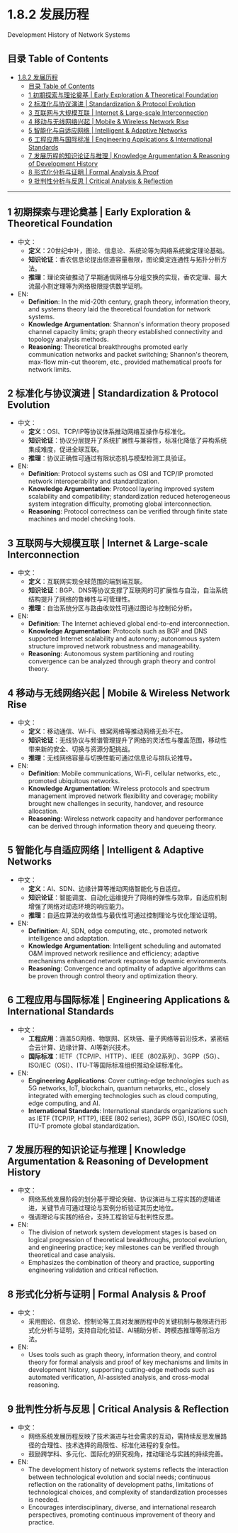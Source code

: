 # 1.8.2 发展历程

Development History of Network Systems

## 目录 Table of Contents

- [1.8.2 发展历程](#182-发展历程)
  - [目录 Table of Contents](#目录-table-of-contents)
  - [1 初期探索与理论奠基 | Early Exploration \& Theoretical Foundation](#1-初期探索与理论奠基--early-exploration--theoretical-foundation)
  - [2 标准化与协议演进 | Standardization \& Protocol Evolution](#2-标准化与协议演进--standardization--protocol-evolution)
  - [3 互联网与大规模互联 | Internet \& Large-scale Interconnection](#3-互联网与大规模互联--internet--large-scale-interconnection)
  - [4 移动与无线网络兴起 | Mobile \& Wireless Network Rise](#4-移动与无线网络兴起--mobile--wireless-network-rise)
  - [5 智能化与自适应网络 | Intelligent \& Adaptive Networks](#5-智能化与自适应网络--intelligent--adaptive-networks)
  - [6 工程应用与国际标准 | Engineering Applications \& International Standards](#6-工程应用与国际标准--engineering-applications--international-standards)
  - [7 发展历程的知识论证与推理 | Knowledge Argumentation \& Reasoning of Development History](#7-发展历程的知识论证与推理--knowledge-argumentation--reasoning-of-development-history)
  - [8 形式化分析与证明 | Formal Analysis \& Proof](#8-形式化分析与证明--formal-analysis--proof)
  - [9 批判性分析与反思 | Critical Analysis \& Reflection](#9-批判性分析与反思--critical-analysis--reflection)

---

## 1 初期探索与理论奠基 | Early Exploration & Theoretical Foundation

- 中文：
  - **定义**：20世纪中叶，图论、信息论、系统论等为网络系统奠定理论基础。
  - **知识论证**：香农信息论提出信道容量极限，图论奠定连通性与拓扑分析方法。
  - **推理**：理论突破推动了早期通信网络与分组交换的实现，香农定理、最大流最小割定理等为网络极限提供数学证明。
- EN:
  - **Definition**: In the mid-20th century, graph theory, information theory, and systems theory laid the theoretical foundation for network systems.
  - **Knowledge Argumentation**: Shannon's information theory proposed channel capacity limits; graph theory established connectivity and topology analysis methods.
  - **Reasoning**: Theoretical breakthroughs promoted early communication networks and packet switching; Shannon's theorem, max-flow min-cut theorem, etc., provided mathematical proofs for network limits.

## 2 标准化与协议演进 | Standardization & Protocol Evolution

- 中文：
  - **定义**：OSI、TCP/IP等协议体系推动网络互操作与标准化。
  - **知识论证**：协议分层提升了系统扩展性与兼容性，标准化降低了异构系统集成难度，促进全球互联。
  - **推理**：协议正确性可通过有限状态机与模型检测工具验证。
- EN:
  - **Definition**: Protocol systems such as OSI and TCP/IP promoted network interoperability and standardization.
  - **Knowledge Argumentation**: Protocol layering improved system scalability and compatibility; standardization reduced heterogeneous system integration difficulty, promoting global interconnection.
  - **Reasoning**: Protocol correctness can be verified through finite state machines and model checking tools.

## 3 互联网与大规模互联 | Internet & Large-scale Interconnection

- 中文：
  - **定义**：互联网实现全球范围的端到端互联。
  - **知识论证**：BGP、DNS等协议支撑了互联网的可扩展性与自治，自治系统结构提升了网络的鲁棒性与可管理性。
  - **推理**：自治系统分区与路由收敛性可通过图论与控制论分析。
- EN:
  - **Definition**: The Internet achieved global end-to-end interconnection.
  - **Knowledge Argumentation**: Protocols such as BGP and DNS supported Internet scalability and autonomy; autonomous system structure improved network robustness and manageability.
  - **Reasoning**: Autonomous system partitioning and routing convergence can be analyzed through graph theory and control theory.

## 4 移动与无线网络兴起 | Mobile & Wireless Network Rise

- 中文：
  - **定义**：移动通信、Wi-Fi、蜂窝网络等推动网络无处不在。
  - **知识论证**：无线协议与频谱管理提升了网络的灵活性与覆盖范围，移动性带来新的安全、切换与资源分配挑战。
  - **推理**：无线网络容量与切换性能可通过信息论与排队论推导。
- EN:
  - **Definition**: Mobile communications, Wi-Fi, cellular networks, etc., promoted ubiquitous networks.
  - **Knowledge Argumentation**: Wireless protocols and spectrum management improved network flexibility and coverage; mobility brought new challenges in security, handover, and resource allocation.
  - **Reasoning**: Wireless network capacity and handover performance can be derived through information theory and queueing theory.

## 5 智能化与自适应网络 | Intelligent & Adaptive Networks

- 中文：
  - **定义**：AI、SDN、边缘计算等推动网络智能化与自适应。
  - **知识论证**：智能调度、自动化运维提升了网络的弹性与效率，自适应机制增强了网络对动态环境的响应能力。
  - **推理**：自适应算法的收敛性与最优性可通过控制理论与优化理论证明。
- EN:
  - **Definition**: AI, SDN, edge computing, etc., promoted network intelligence and adaptation.
  - **Knowledge Argumentation**: Intelligent scheduling and automated O&M improved network resilience and efficiency; adaptive mechanisms enhanced network response to dynamic environments.
  - **Reasoning**: Convergence and optimality of adaptive algorithms can be proven through control theory and optimization theory.

## 6 工程应用与国际标准 | Engineering Applications & International Standards

- 中文：
  - **工程应用**：涵盖5G网络、物联网、区块链、量子网络等前沿技术，紧密结合云计算、边缘计算、AI等新兴技术。
  - **国际标准**：IETF（TCP/IP、HTTP）、IEEE（802系列）、3GPP（5G）、ISO/IEC（OSI）、ITU-T等国际标准组织推动全球标准化。
- EN:
  - **Engineering Applications**: Cover cutting-edge technologies such as 5G networks, IoT, blockchain, quantum networks, etc., closely integrated with emerging technologies such as cloud computing, edge computing, and AI.
  - **International Standards**: International standards organizations such as IETF (TCP/IP, HTTP), IEEE (802 series), 3GPP (5G), ISO/IEC (OSI), ITU-T promote global standardization.

## 7 发展历程的知识论证与推理 | Knowledge Argumentation & Reasoning of Development History

- 中文：
  - 网络系统发展阶段的划分基于理论突破、协议演进与工程实践的逻辑递进，关键节点可通过理论与案例分析验证其历史地位。
  - 强调理论与实践的结合，支持工程验证与批判性反思。
- EN:
  - The division of network system development stages is based on logical progression of theoretical breakthroughs, protocol evolution, and engineering practice; key milestones can be verified through theoretical and case analysis.
  - Emphasizes the combination of theory and practice, supporting engineering validation and critical reflection.

## 8 形式化分析与证明 | Formal Analysis & Proof

- 中文：
  - 采用图论、信息论、控制论等工具对发展历程中的关键机制与极限进行形式化分析与证明，支持自动化验证、AI辅助分析、跨模态推理等前沿方法。
- EN:
  - Uses tools such as graph theory, information theory, and control theory for formal analysis and proof of key mechanisms and limits in development history, supporting cutting-edge methods such as automated verification, AI-assisted analysis, and cross-modal reasoning.

## 9 批判性分析与反思 | Critical Analysis & Reflection

- 中文：
  - 网络系统发展历程反映了技术演进与社会需求的互动，需持续反思发展路径的合理性、技术选择的局限性、标准化进程的复杂性。
  - 鼓励跨学科、多元化、国际化的研究视角，推动理论与实践的持续完善。
- EN:
  - The development history of network systems reflects the interaction between technological evolution and social needs; continuous reflection on the rationality of development paths, limitations of technological choices, and complexity of standardization processes is needed.
  - Encourages interdisciplinary, diverse, and international research perspectives, promoting continuous improvement of theory and practice.
